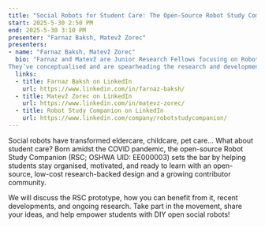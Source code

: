 ```yaml
---
title: "Social Robots for Student Care: The Open-Source Robot Study Companion"
start: 2025-5-30 2:50 PM
end: 2025-5-30 3:10 PM
presenter: "Farnaz Baksh, Matevž Zorec"
presenters:
- name: "Farnaz Baksh, Matevž Zorec"
  bio: "Farnaz and Matevž are Junior Research Fellows focusing on Robotics, AI & IoT research.
They’ve conceptualised and are spearheading the research and development of the Robot Study Companion (RSC) project."
  links:
  - title: Farnaz Baksh on LinkedIn
    url: https://www.linkedin.com/in/farnaz-baksh/
  - title: Matevž Zorec on LinkedIn
    url: https://www.linkedin.com/in/matevz-zorec/
  - title: Robot Study Companion on LinkedIn
    url: https://www.linkedin.com/company/robotstudycompanion/
---
```


Social robots have transformed eldercare, childcare, pet care… What about student care? 
Born amidst the COVID pandemic, the open-source Robot Study Companion (RSC; OSHWA UID: EE000003) sets the bar by helping students stay organised, motivated, and ready to learn with an open-source, low-cost research-backed design and a growing contributor community. 

We will discuss the RSC prototype, how you can benefit from it, recent developments, and ongoing research. Take part in the movement, share your ideas, and help empower students with DIY open social robots!
